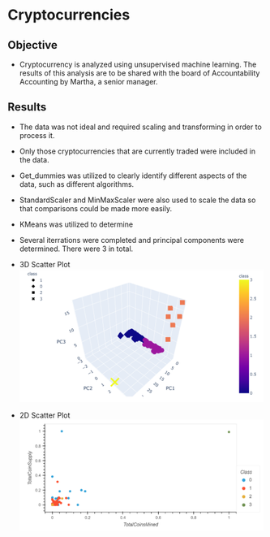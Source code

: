 # Cryptocurrencies

## Objective
* Cryptocurrency is analyzed using unsupervised machine learning. The results of this analysis are to be shared with the board of Accountability Accounting by Martha, a senior manager.


## Results
* The data was not ideal and required scaling and transforming in order to process it.
* Only those cryptocurrencies that are currently traded were included in the data.
* Get_dummies was utilized to clearly identify different aspects of the data, such as different algorithms.
* StandardScaler and MinMaxScaler were also used to scale the data so that comparisons could be made more easily.
* KMeans was utilized to determine 
* Several iterrations were completed and principal components were determined. There were 3 in total. 
* 3D Scatter Plot
![3D Scatter Plot](https://github.com/summerstime/Cryptocurrencies/blob/main/images/PCAplot.png)




* 2D Scatter Plot
![2D Scatter Plot](https://github.com/summerstime/Cryptocurrencies/blob/main/images/PlotSupply-Mined.png) 